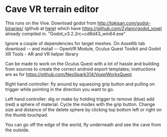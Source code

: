 # Cave VR terrain editor
This runs on the Vive.  Download godot from http://tokisan.com/godot-binaries/ (github at [here](https://github.com/tinmanjuggernaut/voxelgame)) which have https://github.com/Zylann/godot_voxel already compiled in.
"Godot_v3.2.2rc+cd8d43_win64.exe"  

Ignore a couple of dependencies for target meshes.  On Assetlib tab download -- and install -- OpenVR Module, Oculus Quest Toolkit and Godot XR Tools - AR and VR helper library

Can be made to work on the Oculus Quest with a lot of hassle and building from sources to create the correct android export templates; instructions are as for https://github.com/NeoSpark314/VoxelWorksQuest

Right hand controller: fly around by squeezing grip button and pulling on trigger while pointing in the direction you want to go.

Left hand controller: dig or make by holding trigger to remove (blue) add (red) a sphere of material.  Cycle the modes with the grip button.  Change size and distance of the delete sphere by clicking top bottom left or right on the thumb touchpad.

You can go off the edge of the world, fly underneath and see the cave from the outside.

